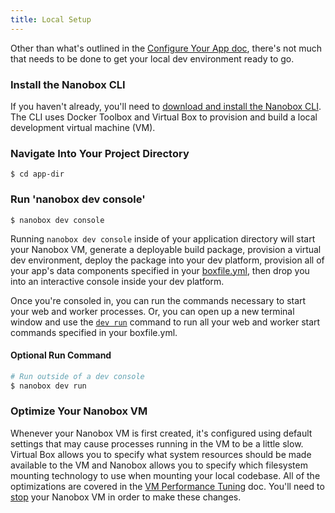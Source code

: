 ```yaml
---
title: Local Setup
---
```


Other than what's outlined in the [Configure Your App doc](/getting-started/configure-app/), there's not much that needs to be done to get your local dev environment ready to go.

### Install the Nanobox CLI
If you haven't already, you'll need to [download and install the Nanobox CLI](/getting-started/install-nanobox/). The CLI uses Docker Toolbox and Virtual Box to provision and build a local development virtual machine (VM).

### Navigate Into Your Project Directory
```shell
$ cd app-dir
```

### Run 'nanobox dev console'
```shell
$ nanobox dev console
```

Running `nanobox dev console` inside of your application directory will start your Nanobox VM, generate a deployable build package, provision a virtual dev environment, deploy the package into your dev platform, provision all of your app's data components specified in your [boxfile.yml](/app-config/boxfile/), then drop you into an interactive console inside your dev platform.

Once you're consoled in, you can run the commands necessary to start your web and worker processes. Or, you can open up a new terminal window and use the [`dev run`](/cli/dev/run/) command to run all your web and worker start commands specified in your boxfile.yml.

#### Optional Run Command
```bash
# Run outside of a dev console
$ nanobox dev run
```

### Optimize Your Nanobox VM <span class='rec'></span>
Whenever your Nanobox VM is first created, it's configured using default settings that may cause processes running in the VM to be a little slow. Virtual Box allows you to specify what system resources should be made available to the VM and Nanobox allows you to specify which filesystem mounting technology to use when mounting your local codebase. All of the optimizations are covered in the [VM Performance Tuning](/local-dev/vm-performance/) doc. You'll need to [stop](/cli/stop/) your Nanobox VM in order to make these changes.
